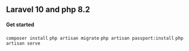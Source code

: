 ## Laravel 10 and php 8.2

#### Get started
`composer install`
`php artisan migrate`
`php artisan passport:install`
`php artisan serve`